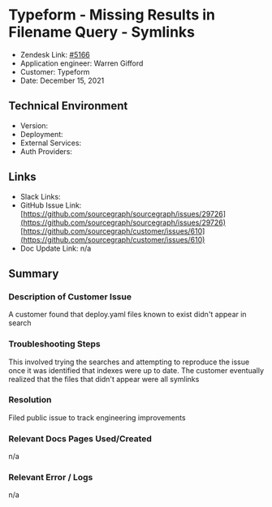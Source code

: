 
# Typeform - Missing Results in Filename Query - Symlinks <!-- Ticket Title  Hint: include keywords to make it searchable -->

- Zendesk Link: [#5166](https://sourcegraph.zendesk.com/agent/tickets/5166)
- Application engineer: Warren Gifford
- Customer: Typeform <!-- Redact if this contains personally identifying information -->
- Date: December 15, 2021

<!-- Data populated from integration, speak to Ben Gordon or Michael Bali if not working -->
<!-- During Internal team trial, fill missing data manually (we are waiting for all data to sync) -->

## Technical Environment
- Version: ​
- Deployment:
- External Services:
- Auth Providers:


## Links
<!-- Data for application engineer manual entry -->
- Slack Links:
- GitHub Issue Link: [https://github.com/sourcegraph/sourcegraph/issues/29726](https://github.com/sourcegraph/sourcegraph/issues/29726)
[https://github.com/sourcegraph/customer/issues/610](https://github.com/sourcegraph/customer/issues/610)
- Doc Update Link: n/a

## Summary
### Description of Customer Issue
A customer found that deploy.yaml files known to exist didn't appear in search

### Troubleshooting Steps
This involved trying the searches and attempting to reproduce the issue once it was identified that indexes were up to date. The customer eventually realized that the files that didn't appear were all symlinks

### Resolution
Filed public issue to track engineering improvements

### Relevant Docs Pages Used/Created
n/a

### Relevant Error / Logs
<!-- Please redact keys, tokens, and personal identifying information -->
n/a


<!-- Once complete, upload a copy to https://github.com/sourcegraph/support-tools-internal/tree/main/resolved-tickets as a .md file -->
<!-- Name the file 5166.md -->
